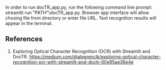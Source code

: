 In order to run docTR_app.py, run the following command line prompt:
streamlit run "PATH"\docTR_app.py. Browser app interface will allow chosing file from directory or enter file URL. 
Text recognition results will appear in the terminal.



## References
1. Exploring Optical Character Recognition (OCR) with Streamlit and DocTR. https://medium.com/@alperenclk/exploring-optical-character-recognition-ocr-with-streamlit-and-doctr-00e95ae36e4e
